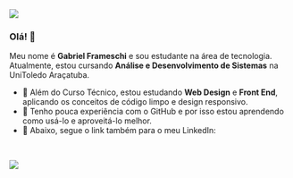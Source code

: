 <img src="https://media-exp1.licdn.com/dms/image/C4D16AQFKbpl7weX4PA/profile-displaybackgroundimage-shrink_350_1400/0/1617217192094?e=1629331200&v=beta&t=TKYjmlTTx398Xe2K5Vg2sM-g94sLTmOK1v8jqpKoyOk">

### Olá! 👋
Meu nome é **Gabriel Frameschi** e sou estudante na área de tecnologia. Atualmente, estou cursando **Análise e Desenvolvimento de Sistemas** na UniToledo Araçatuba.
- 🔭 Além do Curso Técnico, estou estudando **Web Design** e **Front End**, aplicando os conceitos de código limpo e design responsivo.  
- 📘 Tenho pouca experiência com o GitHub e por isso estou aprendendo como usá-lo e aproveitá-lo melhor.
- 💼 Abaixo, segue o link também para o meu LinkedIn:
<br>

[<img src="https://img.shields.io/badge/linkedin-%230077B5.svg?&style=for-the-badge&logo=linkedin&logoColor=white" />](https://www.linkedin.com/in/gabrielframeschi/)

<!---
framesgabriel/framesgabriel is a ✨ special ✨ repository because its `README.md` (this file) appears on your GitHub profile.
You can click the Preview link to take a look at your changes.
--->
